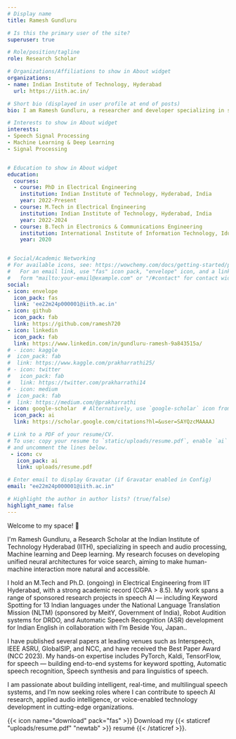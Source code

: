 ```yaml
---
# Display name
title: Ramesh Gundluru

# Is this the primary user of the site?
superuser: true

# Role/position/tagline
role: Research Scholar

# Organizations/Affiliations to show in About widget
organizations:
- name: Indian Institute of Technology, Hyderabad
  url: https://iith.ac.in/

# Short bio (displayed in user profile at end of posts)
bio: I am Ramesh Gundluru, a researcher and developer specializing in speech and audio processing, with a strong focus on keyword spotting, automatic speech recognition, and multimodal learning

# Interests to show in About widget
interests:
- Speech Signal Processing
- Machine Learning & Deep Learning
- Signal Processing


# Education to show in About widget
education:
  courses:
  - course: PhD in Electrical Engineering
    institution: Indian Institute of Technology, Hyderabad, India
    year: 2022-Present
  - course: M.Tech in Electrical Engineering
    institution: Indian Institute of Technology, Hyderabad, India
    year: 2022-2024
  - course: B.Tech in Electronics & Communications Engineering
    institution: International Institute of Information Technology, Idupulalapaya, Andhra Pradesh 
    year: 2020


# Social/Academic Networking
# For available icons, see: https://wowchemy.com/docs/getting-started/page-builder/#icons
#   For an email link, use "fas" icon pack, "envelope" icon, and a link in the
#   form "mailto:your-email@example.com" or "/#contact" for contact widget.
social:
- icon: envelope
  icon_pack: fas
  link: 'ee22m24p000001@iith.ac.in'
- icon: github
  icon_pack: fab
  link: https://github.com/ramesh720
- icon: linkedin
  icon_pack: fab
  link: https://www.linkedin.com/in/gundluru-ramesh-9a843515a/
# - icon: kaggle
#  icon_pack: fab
#  link: https://www.kaggle.com/prakharrathi25/
# - icon: twitter
#   icon_pack: fab
#   link: https://twitter.com/prakharrathi14
# - icon: medium 
#  icon_pack: fab
#  link: https://medium.com/@prakharrathi
- icon: google-scholar  # Alternatively, use `google-scholar` icon from `ai` icon pack
  icon_pack: ai
  link: https://scholar.google.com/citations?hl=&user=SAYQzcMAAAAJ

# Link to a PDF of your resume/CV.
# To use: copy your resume to `static/uploads/resume.pdf`, enable `ai` icons in `params.toml`, 
# and uncomment the lines below.
 - icon: cv
   icon_pack: ai
   link: uploads/resume.pdf

# Enter email to display Gravatar (if Gravatar enabled in Config)
email: "ee22m24p000001@iith.ac.in"

# Highlight the author in author lists? (true/false)
highlight_name: false
---
```


Welcome to my space! :wave:

I'm Ramesh Gundluru, a Research Scholar at the Indian Institute of Technology Hyderabad (IITH), specializing in speech and audio processing, Machine learning and Deep learning. My research focuses on developing unified neural architectures for voice search, aiming to make human-machine interaction more natural and accessible.

I hold an M.Tech and Ph.D. (ongoing) in Electrical Engineering from IIT Hyderabad, with a strong academic record (CGPA > 8.5). My work spans a range of sponsored research projects in speech AI — including Keyword Spotting for 13 Indian languages under the National Language Translation Mission (NLTM) (sponsored by MeitY, Government of India), Robot Audition systems for DRDO, and Automatic Speech Recognition (ASR) development for Indian English in collaboration with I’m Beside You, Japan..

I have published several papers at leading venues such as Interspeech, IEEE ASRU, GlobalSIP, and NCC, and have received the Best Paper Award (NCC 2023). My hands-on expertise includes PyTorch, Kaldi, TensorFlow, for speech — building end-to-end systems for keyword spotting, Automatic speech recognition, Speech synthesis and para linguistics of speech.

I am passionate about building intelligent, real-time, and multilingual speech systems, and I’m now seeking roles where I can contribute to speech AI research, applied audio intelligence, or voice-enabled technology development in cutting-edge organizations.


{{< icon name="download" pack="fas" >}} Download my {{< staticref "uploads/resume.pdf" "newtab" >}} resumé {{< /staticref >}}.

